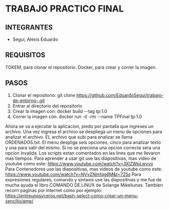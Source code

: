 # TRABAJO PRACTICO FINAL

## INTEGRANTES
- Segui, Alexis Eduardo


## REQUISITOS 

TOKEM, para clonar el repositorio.
Docker, para crear y correr la imagen.

## PASOS 

1) Clonar el repositorio: git clone https://github.com/EduardoSegui/trabajo-de-entorno-.git
2) Entrar al directorio del repositorio
3) Crear la imagen con: docker build --tag tp:1.0
4) Correr la imagen con: docker run -it -rm  --name TPFinal tp:1.0

Ahora se va a ejecutar la aplicacion, piedo por pantalla que ingreses un archivo. Una vez ingresa el archivo se despliega un menu de opciones para analizar el archivo.
EL archivo que subi para analizar se llama ORDENADOS.txt.
El menu despliga seis opciones, cinco para analizar texto y una para salir del mismo. Si no se preciona una opcion correcta sera una opcion invalida.
Los scripts estan comentados en las lines que me llevaron mas tiempos.
Para aprender a usar git use las diapositivas, mas video de youtube como este: https://www.youtube.com/watch?v=3XlZWpLwvvo
Para Contenedores use las diapositivas, mas videos de youtube como este: https://www.youtube.com/watch?v=NVvZNmfqg6M&t=725s
Para expresiones regulares, comando y sintaxis use las diapositivas y me fue de mucha ayuda el libro COMANDO DE LINUX de Solange Mikeliunas.
Tambien recorri paginas por internet como por ejemplo: https://entreunosyceros.net/bash-select-como-crear-un-menu-sencillo/amp/













